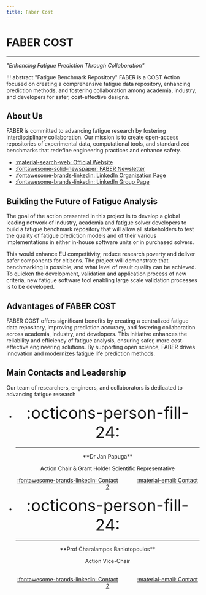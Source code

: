 ```yaml
---
title: Faber Cost
---
```


# FABER COST

---

*"Enhancing Fatigue Prediction Through Collaboration"*

!!! abstract "Fatigue Benchmark Repository"
    FABER is a COST Action focused on creating a comprehensive fatigue data repository, enhancing prediction methods, and fostering collaboration among academia, industry, and developers for safer, cost-effective designs.

## About Us

FABER is committed to advancing fatigue research by fostering interdisciplinary collaboration. Our mission is to create open-access repositories of experimental data, computational tools, and standardized benchmarks that redefine engineering practices and enhance safety.

<div class="grid cards" markdown>

- [:material-search-web: Official Website](https://faber-cost.eu/)
- [:fontawesome-solid-newspaper: FABER Newsletter](https://faber-cost.eu/media-newsletter/)
- [:fontawesome-brands-linkedin: LinkedIn Organization Page](https://www.linkedin.com/company/faber-cost/about/)
- [:fontawesome-brands-linkedin: LinkedIn Group Page](https://www.linkedin.com/groups/13170259/)

</div>

## Building the Future of Fatigue Analysis

The goal of the action presented in this project is to develop a global leading network of industry, academia and fatigue solver developers to build a fatigue benchmark repository that will allow all stakeholders to test the quality of fatigue prediction models and of their various implementations in either in-house software units or in purchased solvers.

This would enhance EU competitivity, reduce research poverty and deliver safer components for citizens. The project will demonstrate that benchmarking is possible, and what level of result quality can be achieved. To quicken the development, validation and application process of new criteria, new fatigue software tool enabling large scale validation processes is to be developed.

## Advantages of FABER COST

FABER COST offers significant benefits by creating a centralized fatigue data repository, improving prediction accuracy, and fostering collaboration across academia, industry, and developers. This initiative enhances the reliability and efficiency of fatigue analysis, ensuring safer, more cost-effective engineering solutions. By supporting open science, FABER drives innovation and modernizes fatigue life prediction methods.

## Main Contacts and Leadership

Our team of researchers, engineers, and collaborators is dedicated to advancing fatigue research

<div class="grid cards" markdown>

- <div style="text-align: center;">
    <span style="font-size: 3em; display: block; margin-bottom: 0.1em;">:octicons-person-fill-24:</span>
    <hr />
    **Dr Jan Papuga**

    Action Chair & Grant Holder Scientific Representative

    [:fontawesome-brands-linkedin: Contact](#) &emsp;&emsp;&emsp; [:material-email: Contact 2](#)

- <div style="text-align: center;">
    <span style="font-size: 3em; display: block; margin-bottom: 0.1em;">:octicons-person-fill-24:</span>
    <hr />
    **Prof Charalampos Baniotopoulos**

    Action Vice-Chair
    <br>&nbsp;

    [:fontawesome-brands-linkedin: Contact](#) &emsp;&emsp;&emsp; [:material-email: Contact 2](#)

</div>

